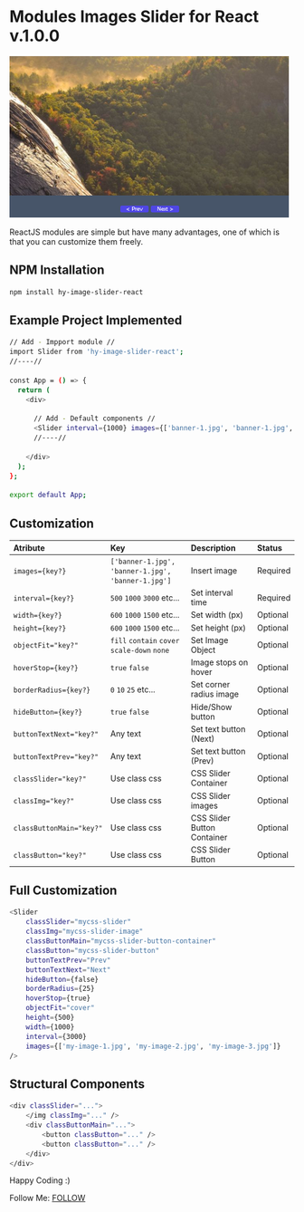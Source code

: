 # Modules Images Slider for React v.1.0.0

<img src="./Screenshot.png"/>

ReactJS modules are simple but have many advantages, one of which is that you can customize them freely.

## NPM Installation

```sh
npm install hy-image-slider-react
```

## Example Project Implemented

```sh
// Add - Impport module //
import Slider from 'hy-image-slider-react';
//----//

const App = () => {
  return (
    <div>
    
      // Add - Default components //
      <Slider interval={1000} images={['banner-1.jpg', 'banner-1.jpg', 'banner-1.jpg']}/>
      //----//
      
    </div>
  );
};

export default App;
```

## Customization

| Atribute | Key | Description | Status |
|:--------------------------|:-----------|:-----------|:-----------|
| `images={key?}`           |`['banner-1.jpg', 'banner-1.jpg', 'banner-1.jpg']` |Insert image                   |Required
| `interval={key?}`         |`500` `1000` `3000` etc...                         |Set interval time              |Required
| `width={key?}`            |`600` `1000` `1500` etc...                         |Set width (px)                 |Optional
| `height={key?}`           |`600` `1000` `1500` etc...                         |Set height (px)                |Optional
| `objectFit="key?"`        |`fill` `contain` `cover` `scale-down` `none`       |Set Image Object               |Optional
| `hoverStop={key?}`        |`true` `false`                                     |Image stops on hover           |Optional
| `borderRadius={key?}`     |`0` `10` `25` etc...                               |Set corner radius image        |Optional
| `hideButton={key?}`       |`true` `false`                                     |Hide/Show button               |Optional
| `buttonTextNext="key?"`   |Any text                                           |Set text button (Next)         |Optional
| `buttonTextPrev="key?"`   |Any text                                           |Set text button (Prev)         |Optional
| `classSlider="key?"`      |Use class css                                      |CSS Slider Container           |Optional
| `classImg="key?"`         |Use class css                                      |CSS Slider images              |Optional
| `classButtonMain="key?"`  |Use class css                                      |CSS Slider Button Container    |Optional
| `classButton="key?"`      |Use class css                                      |CSS Slider Button              |Optional


## Full Customization

```sh
<Slider 
    classSlider="mycss-slider" 
    classImg="mycss-slider-image" 
    classButtonMain="mycss-slider-button-container"
    classButton="mycss-slider-button" 
    buttonTextPrev="Prev" 
    buttonTextNext="Next"
    hideButton={false}
    borderRadius={25}
    hoverStop={true}
    objectFit="cover"
    height={500}
    width={1000}
    interval={3000}
    images={['my-image-1.jpg', 'my-image-2.jpg', 'my-image-3.jpg']}
/>
```

## Structural Components
```sh
<div classSlider="...">
    </img classImg="..." />
    <div classButtonMain="...">
        <button classButton="..." />
        <button classButton="..." />
    </div>
</div>

```



Happy Coding :)
<p>Follow Me: <a href="https://hy-tech.my.id/">FOLLOW</a></p>
